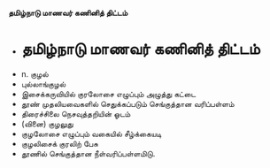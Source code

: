 **தமிழ்நாடு மாணவர் கணினித் திட்டம்**
- # தமிழ்நாடு மாணவர் கணினித் திட்டம்
- n. குழல்
- புல்லாங்குழல்
- இசைக்கருவியில் குரலோசை எழுப்பும் அழுத்து கட்டை
- தூண் முதலியவைகளில் செதுக்கப்படும் செங்குத்தான வரிப்பள்ளம்
- திரைச்சிலை நெசவுத்தறியின் ஓடம்
- (வினை) குழலுது
- குழலோசை எழுப்பும் வகையில் சீழ்க்கையடி
- குழலிசைக் குரலிற் பேசு
- தூணில்  செங்குத்தான நீள்வரிப்பள்ளமிடு.

